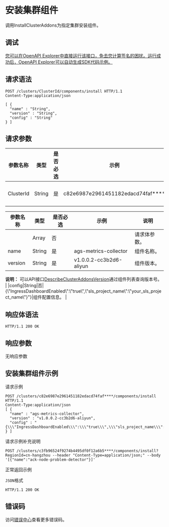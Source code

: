 # 安装集群组件

调用InstallClusterAddons为指定集群安装组件。

## 调试

[您可以在OpenAPI Explorer中直接运行该接口，免去您计算签名的困扰。运行成功后，OpenAPI Explorer可以自动生成SDK代码示例。](https://api.aliyun.com/#product=CS&api=InstallClusterAddons&type=ROA&version=2015-12-15)

## 请求语法

```
POST /clusters/ClusterId/components/install HTTP/1.1
Content-Type:application/json

[ {
  "name" : "String",
  "version" : "String",
  "config" : "String"
} ]
```

## 请求参数

|参数名称|类型|是否必选|示例|说明|
|----|--|----|--|--|
|ClusterId|String|是|c82e6987e2961451182edacd74faf\*\*\*\*|集群ID。 |

|参数名称|类型|是否必选|示例|说明|
|----|--|----|--|--|
| |Array|否| |请求体参数。 |
|name|String|是|ags-metrics-collector|组件名称。 |
|version|String|是|v1.0.0.2-cc3b2d6-aliyun|组件版本。

 **说明：** 可以API接口[DescribeClusterAddonsVersion](~~197434~~)通过组件列表查询版本号。 |
|config|String|否|\{\\"IngressDashboardEnabled\\":\\"true\\",\\"sls\_project\_name\\":\\"your\_sls\_project\_name\\"\}"\}|组件配置信息。 |

## 响应体语法

```
HTTP/1.1 200 OK
```

## 响应参数

无响应参数

## 安装集群组件示例

请求示例

```
POST /clusters/c82e6987e2961451182edacd74faf****/components/install HTTP/1.1 
Content-Type:application/json
[ {
  "name" : "ags-metrics-collector",
  "version" : "v1.0.0.2-cc3b2d6-aliyun",
  "config" : "{\\\"IngressDashboardEnabled\\\":\\\"true\\\",\\\"sls_project_name\\\":\\\"your_sls_project_name\\\"}\"}"
} ]
```

请求示例补充说明

```
POST /clusters/c3fb96524f9274b4495df0f12a6b5****/components/install?RegionId=cn-hangzhou --header "Content-Type=application/json;" --body '[{"name":"ack-node-problem-detector"}]'
```

正常返回示例

`JSON`格式

```
HTTP/1.1 200 OK
```

## 错误码

访问[错误中心](https://error-center.alibabacloud.com/status/product/CS)查看更多错误码。

